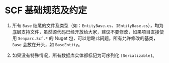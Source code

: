 # SCF 基础规范及约定

1. 所有 `Base` 结尾的文件及类型（如：`EntityBase.cs`、`IEntityBase.cs`），均为底层支持文件，虽然源代码已经开放给大家，建议不要修改，如果项目直接使用 `Senparc.Scf.*` 的 Nuget 包，可以忽略此问题。所有允许修改的基类，`Base` 会放在开头，如 `BaseEntity`。

2. 如果没有特殊情况，所有数据库实体都标记为可序列化 `[Serializable]`。
